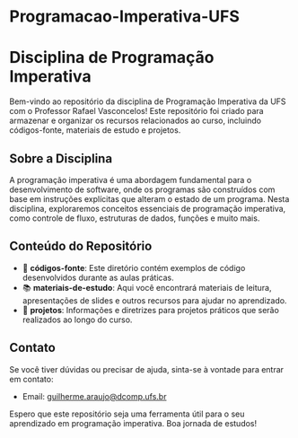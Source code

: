 
# Programacao-Imperativa-UFS

# Disciplina de Programação Imperativa

Bem-vindo ao repositório da disciplina de Programação Imperativa da UFS com o Professor Rafael Vasconcelos! Este repositório foi criado para armazenar e organizar os recursos relacionados ao curso, incluindo códigos-fonte, materiais de estudo e projetos.

## Sobre a Disciplina

A programação imperativa é uma abordagem fundamental para o desenvolvimento de software, onde os programas são construídos com base em instruções explícitas que alteram o estado de um programa. Nesta disciplina, exploraremos conceitos essenciais de programação imperativa, como controle de fluxo, estruturas de dados, funções e muito mais.

## Conteúdo do Repositório

- 📁 **códigos-fonte**: Este diretório contém exemplos de código desenvolvidos durante as aulas práticas.
- 📚 **materiais-de-estudo**: Aqui você encontrará materiais de leitura, apresentações de slides e outros recursos para ajudar no aprendizado.
- 📝 **projetos**: Informações e diretrizes para projetos práticos que serão realizados ao longo do curso.


## Contato

Se você tiver dúvidas ou precisar de ajuda, sinta-se à vontade para entrar em contato:

- Email: guilherme.araujo@dcomp.ufs.br

Espero que este repositório seja uma ferramenta útil para o seu aprendizado em programação imperativa. Boa jornada de estudos!

